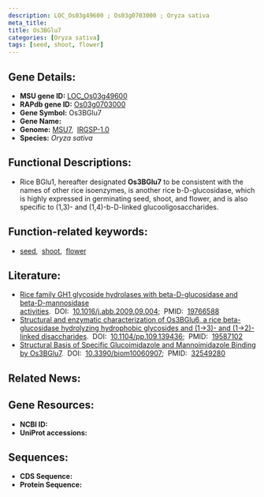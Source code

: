 ```yaml
---
description: LOC_Os03g49600 ; Os03g0703000 ; Oryza sativa
meta_title:
title: Os3BGlu7
categories: [Oryza sativa]
tags: [seed, shoot, flower]
---
```


## Gene Details:
- **MSU gene ID:** [LOC_Os03g49600](http://rice.uga.edu/cgi-bin/ORF_infopage.cgi?orf=LOC_Os03g49600)  
- **RAPdb gene ID:** [Os03g0703000](https://rapdb.dna.affrc.go.jp/locus/?name=Os03g0703000)  
- **Gene Symbol:** Os3BGlu7
- **Gene Name:**
- **Genome:**  [MSU7](http://rice.uga.edu/),&nbsp;&nbsp;[IRGSP-1.0](https://rapdb.dna.affrc.go.jp/download/irgsp1.html)
- **Species:** *Oryza sativa*

## Functional Descriptions:
   - Rice BGlu1, hereafter designated **Os3BGlu7** to be consistent with the names of other rice isoenzymes, is another rice b-D-glucosidase, which is highly expressed in germinating seed, shoot, and flower, and is also specific to (1,3)- and (1,4)-b-D-linked glucooligosaccharides.

## Function-related keywords:
   - [seed](/tags/seed/),&nbsp;&nbsp;[shoot](/tags/shoot/),&nbsp;&nbsp;[flower](/tags/flower/)

## Literature:
   - [Rice family GH1 glycoside hydrolases with beta-D-glucosidase and beta-D-mannosidase activities](https://www.doi.org/10.1016/j.abb.2009.09.004).&nbsp;&nbsp;DOI:&nbsp;&nbsp;[10.1016/j.abb.2009.09.004](https://www.doi.org/10.1016/j.abb.2009.09.004);&nbsp;&nbsp;PMID:&nbsp;&nbsp;[19766588](https://pubmed.ncbi.nlm.nih.gov/19766588/)
   - [Structural and enzymatic characterization of Os3BGlu6, a rice beta-glucosidase hydrolyzing hydrophobic glycosides and (1->3)- and (1->2)-linked disaccharides](https://www.doi.org/10.1104/pp.109.139436).&nbsp;&nbsp;DOI:&nbsp;&nbsp;[10.1104/pp.109.139436](https://www.doi.org/10.1104/pp.109.139436);&nbsp;&nbsp;PMID:&nbsp;&nbsp;[19587102](https://pubmed.ncbi.nlm.nih.gov/19587102/)
   - [Structural Basis of Specific Glucoimidazole and Mannoimidazole Binding by Os3BGlu7](https://www.doi.org/10.3390/biom10060907).&nbsp;&nbsp;DOI:&nbsp;&nbsp;[10.3390/biom10060907](https://www.doi.org/10.3390/biom10060907);&nbsp;&nbsp;PMID:&nbsp;&nbsp;[32549280](https://pubmed.ncbi.nlm.nih.gov/32549280/)

## Related News:

## Gene Resources:
- **NCBI ID:**  []()
- **UniProt accessions:** [](https://www.uniprot.org/uniprotkb//entry)

## Sequences:
- **CDS Sequence:**
- **Protein Sequence:**
